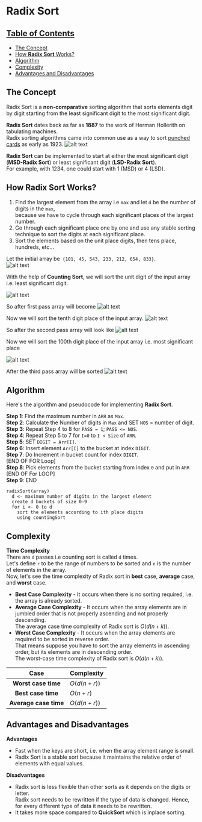 # Radix Sort 

## [Table of Contents](#table-of-contents) 
  - [The Concept](#the-concept)
  - [How **Radix Sort** Works?](#how-radix-sort-works)
  - [Algorithm](#algorithm)
  - [Complexity](#complexity)
  - [Advantages and Disadvantages](#advantages-and-disadvantages)

## The Concept
Radix Sort is a **non-comparative** sorting algorithm that sorts elements digit by digit starting from the least significant digit to the most significant digit.  

**Radix Sort** dates back as far as **1887** to the work of Herman Hollerith on tabulating machines.  
Radix sorting algorithms came into common use as a way to sort [punched cards](https://en.wikipedia.org/wiki/Punched_card) as early as 1923.
![alt text](https://upload.wikimedia.org/wikipedia/commons/thumb/f/fe/Used_Punchcard_%285151286161%29.jpg/1920px-Used_Punchcard_%285151286161%29.jpg)

**Radix Sort** can be implemented to start at either the most significant digit (**MSD-Radix Sort**) or least significant digit (**LSD-Radix Sort**).  
For example, with 1234, one could start with 1 (MSD) or 4 (LSD).


## How Radix Sort Works?

1. Find the largest element from the array i.e `max` and let `d` be the number of digits in the `max`,  
because we have to cycle through each significant places of the largest number.
2. Go through each significant place one by one and use any stable sorting technique to sort the digits at each significant place.
3. Sort the elements based on the unit place digits, then tens place, hundreds, etc...

Let the initial array be` {101, 45, 543, 233, 212, 654, 833}`.   
![alt text](https://quescol.com/wp-content/uploads/2021/02/radix-sort-list.png)

With the help of **Counting Sort**, we will sort the unit digit of the input array i.e. least significant digit.

![alt text](https://quescol.com/wp-content/uploads/2021/02/radix-sort-paas-1-1-171x300.png)

So after first pass array will become
![alt text](https://quescol.com/wp-content/uploads/2021/02/radix-sort-algorithm.png)

Now we will sort the tenth digit place of the input array.
![alt text](https://quescol.com/wp-content/uploads/2021/02/radix-sort-paas-2-1-171x300.png)

So after the second pass array will look like
![alt text](https://quescol.com/wp-content/uploads/2021/02/radix-sort-example.png)

Now we will sort the 100th digit place of the input array i.e. most significant place

![alt text](https://quescol.com/wp-content/uploads/2021/02/radix-sort-paas-3-1-171x300.png)

After the third pass array will be sorted
![alt text](https://quescol.com/wp-content/uploads/2021/02/how-does-radix-sort-work.png)

## Algorithm

Here's the algorithm and pseudocode for implementing **Radix Sort**.

**Step 1**: Find the maximum number in `ARR` as `Max`.  
**Step 2**: Calculate the Number of digits in `Max` and SET `NOS` = number of digit.  
**Step 3**: Repeat Step 4 to 8 for `PASS = 1`; `PASS <= NOS`.  
**Step 4**: Repeat Step 5 to 7 for `I=0` to `I < Size` of `ARR`.  
**Step 5**: SET `DIGIT = Arr[I]`.    
**Step 6**: Insert element `Arr[I]` to the bucket at index `DIGIT`.  
**Step 7**: Do Increment in bucket count for index `DIGIT`.  
[END OF FOR Loop]  
**Step 8**: Pick elements from the bucket starting from index `0` and put in `ARR`
[END OF For LOOP]  
**Step 9**: END

```
radixSort(array)
  d <- maximum number of digits in the largest element
  create d buckets of size 0-9
  for i <- 0 to d
    sort the elements according to ith place digits   
    using countingSort
```

## Complexity

**Time Complexity**  
There are `d` passes i.e counting sort is called `d` times.  
Let's define `r` to be the range of numbers to be sorted and `n` is the number of elements in the array.   
Now, let's see the time complexity of Radix sort in **best** case, **average** case, and **worst** case.
* **Best Case Complexity** - It occurs when there is no sorting required, i.e. the array is already sorted.   
* **Average Case Complexity** - It occurs when the array elements are in jumbled order that is not properly ascending and not properly descending.  
The average case time complexity of Radix sort is $O(d(n + k))$.
* **Worst Case Complexity** - It occurs when the array elements are required to be sorted in reverse order.  
That means suppose you have to sort the array elements in ascending order, but its elements are in descending order.  
The worst-case time complexity of Radix sort is $O(d(n + k))$.


|  **Case** |  **Complexity** |
|:-:|---|
| **Worst case time**  |  $O(d(n + r))$ |
| **Best case time**  | $O(n + r)$  |
| **Average case time**  | $O(d(n + r))$  |

## Advantages and Disadvantages

**Advantages**
* Fast when the keys are short, i.e. when the array element range is small.
* Radix Sort is a stable sort because it maintains the relative order of elements with equal values.

**Disadvantages**  
* Radix sort is less flexible than other sorts as it depends on the digits or letter.   
Radix sort needs to be rewritten if the type of data is changed. 
Hence, for every different type of data it needs to be rewritten.
* It takes more space compared to **QuickSort** which is inplace sorting.
